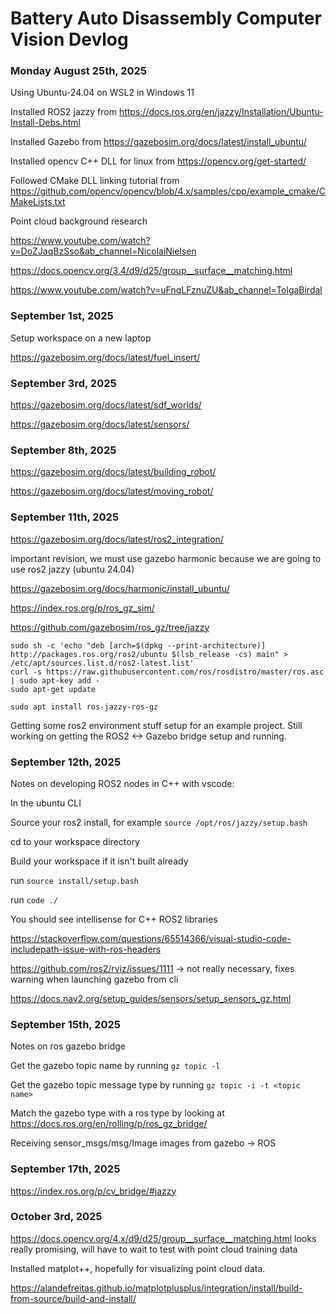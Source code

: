 # Battery Auto Disassembly Computer Vision Devlog

### Monday August 25th, 2025

Using Ubuntu-24.04 on WSL2 in Windows 11

Installed ROS2 jazzy from https://docs.ros.org/en/jazzy/Installation/Ubuntu-Install-Debs.html

Installed Gazebo from https://gazebosim.org/docs/latest/install_ubuntu/

Installed opencv C++ DLL for linux from https://opencv.org/get-started/

Followed CMake DLL linking tutorial from https://github.com/opencv/opencv/blob/4.x/samples/cpp/example_cmake/CMakeLists.txt

Point cloud background research

https://www.youtube.com/watch?v=DoZJaqBzSso&ab_channel=NicolaiNielsen

https://docs.opencv.org/3.4/d9/d25/group__surface__matching.html

https://www.youtube.com/watch?v=uFnqLFznuZU&ab_channel=TolgaBirdal


### September 1st, 2025

Setup workspace on a new laptop

https://gazebosim.org/docs/latest/fuel_insert/


### September 3rd, 2025

https://gazebosim.org/docs/latest/sdf_worlds/

https://gazebosim.org/docs/latest/sensors/

### September 8th, 2025

https://gazebosim.org/docs/latest/building_robot/

https://gazebosim.org/docs/latest/moving_robot/

### September 11th, 2025

https://gazebosim.org/docs/latest/ros2_integration/

important revision, we must use gazebo harmonic because we are going to use ros2 jazzy (ubuntu 24.04)

https://gazebosim.org/docs/harmonic/install_ubuntu/

https://index.ros.org/p/ros_gz_sim/

https://github.com/gazebosim/ros_gz/tree/jazzy

```
sudo sh -c 'echo "deb [arch=$(dpkg --print-architecture)] http://packages.ros.org/ros2/ubuntu $(lsb_release -cs) main" > /etc/apt/sources.list.d/ros2-latest.list'
curl -s https://raw.githubusercontent.com/ros/rosdistro/master/ros.asc | sudo apt-key add -
sudo apt-get update
```

```
sudo apt install ros-jazzy-ros-gz
```

Getting some ros2 environment stuff setup for an example project. Still working on getting the ROS2 <-> Gazebo bridge setup and running.

### September 12th, 2025

Notes on developing ROS2 nodes in C++ with vscode:

In the ubuntu CLI

Source your ros2 install, for example `source /opt/ros/jazzy/setup.bash`

cd to your workspace directory

Build your workspace if it isn't built already

run `source install/setup.bash`

run `code ./`

You should see intellisense for C++ ROS2 libraries

https://stackoverflow.com/questions/65514366/visual-studio-code-includepath-issue-with-ros-headers

https://github.com/ros2/rviz/issues/1111 -> not really necessary, fixes warning when launching gazebo from cli

https://docs.nav2.org/setup_guides/sensors/setup_sensors_gz.html

### September 15th, 2025

Notes on ros gazebo bridge

Get the gazebo topic name by running `gz topic -l`

Get the gazebo topic message type by running `gz topic -i -t <topic name>`

Match the gazebo type with a ros type by looking at https://docs.ros.org/en/rolling/p/ros_gz_bridge/

Receiving sensor_msgs/msg/Image images from gazebo -> ROS

### September 17th, 2025

https://index.ros.org/p/cv_bridge/#jazzy

### October 3rd, 2025

https://docs.opencv.org/4.x/d9/d25/group__surface__matching.html looks really promising,
will have to wait to test with point cloud training data

Installed matplot++, hopefully for visualizing point cloud data. 

https://alandefreitas.github.io/matplotplusplus/integration/install/build-from-source/build-and-install/
